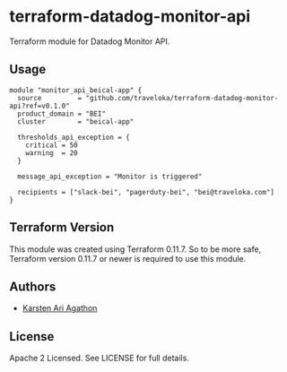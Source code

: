 terraform-datadog-monitor-api
=================

Terraform module for Datadog Monitor API.



Usage
-----

```hcl
module "monitor_api_beical-app" {
  source         = "github.com/traveloka/terraform-datadog-monitor-api?ref=v0.1.0"
  product_domain = "BEI"
  cluster        = "beical-app"

  thresholds_api_exception = {
    critical = 50
    warning  = 20
  }

  message_api_exception = "Monitor is triggered"

  recipients = ["slack-bei", "pagerduty-bei", "bei@traveloka.com"]
}
```

Terraform Version
-----------------

This module was created using Terraform 0.11.7. 
So to be more safe, Terraform version 0.11.7 or newer is required to use this module.

Authors
-------

* [Karsten Ari Agathon](https://github.com/karstenaa)

License
-------

Apache 2 Licensed. See LICENSE for full details.
